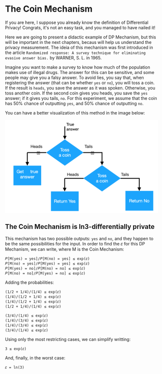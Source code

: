 # The Coin Mechanism

If you are here, I suppose you already know the definition of Differential Privacy! Congrats, it's not an easy task, and you managed to have nailed it!

Here we are going to present a didactic example of DP Mechanism, but this will be important in the next chapters, becaus will help us understand the privacy measurement. The ideia of this mechanism was first introduced in the article `Randomized response: A survey technique for eliminating evasive answer bias.` by WARNER, S. L. in 1965.

Imagine you want to make a survey to know how much of the population makes use of illegal drugs. The answer for this can be sensitive, and some people may give you a falsy answer. To avoid lies, you say that, when registering the answer (that can be whether `yes` or `no`), you will toss a coin. If the result is `heads`, you save the answer as it was spoken. Otherwise, you toss another coin. If the second coin gives you heads, you save the `yes` answer; if it gives you tails, `no`. For this experiment, we assume that the coin has 50% chance of outputting `yes`, and 50% chance of outputting `no`.

You can have a better visualization of this method in the image below:

![](images/coinMechanism.png)

## The Coin Mechanism is ln3-differentially private

This mechanism has two possible outputs: `yes` and `no`, and they happen to be the same possibilities for the input. In order to find the 𝜀 for this DP Mechanism, we can write, where M is the Coin Mechanism:

```
𝑃[M(yes) = yes]/𝑃[M(no) = yes] ≤ exp(𝜀)
𝑃[M(no) = yes]/𝑃[M(yes) = yes] ≤ exp(𝜀)
𝑃[M(yes) = no]/𝑃[M(no) = no] ≤ exp(𝜀)
𝑃[M(no) = no]/𝑃[M(yes) = no] ≤ exp(𝜀)
```
Adding the probabilities:

```
(1/2 + 1/4)/(1/4) ≤ exp(𝜀)
(1/4)/(1/2 + 1/4) ≤ exp(𝜀)
(1/4)/(1/2 + 1/4) ≤ exp(𝜀)
(1/2 + 1/4)/(1/4) ≤ exp(𝜀)
```

```
(3/4)/(1/4) ≤ exp(𝜀)
(1/4)/(3/4) ≤ exp(𝜀)
(1/4)/(3/4) ≤ exp(𝜀)
(3/4)/(1/4) ≤ exp(𝜀)
```

Using only the most restricting cases, we can simplify writting:
```
3 ≤ exp(𝜀)
```

And, finally, in the worst case:
```
𝜀 = ln(3)
```
